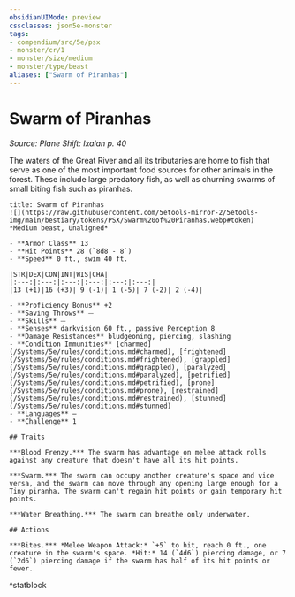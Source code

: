 ```yaml
---
obsidianUIMode: preview
cssclasses: json5e-monster
tags:
- compendium/src/5e/psx
- monster/cr/1
- monster/size/medium
- monster/type/beast
aliases: ["Swarm of Piranhas"]
---
```

# Swarm of Piranhas
*Source: Plane Shift: Ixalan p. 40*  

The waters of the Great River and all its tributaries are home to fish that serve as one of the most important food sources for other animals in the forest. These include large predatory fish, as well as churning swarms of small biting fish such as piranhas.

```ad-statblock
title: Swarm of Piranhas
![](https://raw.githubusercontent.com/5etools-mirror-2/5etools-img/main/bestiary/tokens/PSX/Swarm%20of%20Piranhas.webp#token)
*Medium beast, Unaligned*

- **Armor Class** 13
- **Hit Points** 28 (`8d8 - 8`)
- **Speed** 0 ft., swim 40 ft.

|STR|DEX|CON|INT|WIS|CHA|
|:---:|:---:|:---:|:---:|:---:|:---:|
|13 (+1)|16 (+3)| 9 (-1)| 1 (-5)| 7 (-2)| 2 (-4)|

- **Proficiency Bonus** +2
- **Saving Throws** ⏤
- **Skills** ⏤
- **Senses** darkvision 60 ft., passive Perception 8
- **Damage Resistances** bludgeoning, piercing, slashing
- **Condition Immunities** [charmed](/Systems/5e/rules/conditions.md#charmed), [frightened](/Systems/5e/rules/conditions.md#frightened), [grappled](/Systems/5e/rules/conditions.md#grappled), [paralyzed](/Systems/5e/rules/conditions.md#paralyzed), [petrified](/Systems/5e/rules/conditions.md#petrified), [prone](/Systems/5e/rules/conditions.md#prone), [restrained](/Systems/5e/rules/conditions.md#restrained), [stunned](/Systems/5e/rules/conditions.md#stunned)
- **Languages** —
- **Challenge** 1

## Traits

***Blood Frenzy.*** The swarm has advantage on melee attack rolls against any creature that doesn't have all its hit points.

***Swarm.*** The swarm can occupy another creature's space and vice versa, and the swarm can move through any opening large enough for a Tiny piranha. The swarm can't regain hit points or gain temporary hit points.

***Water Breathing.*** The swarm can breathe only underwater.

## Actions

***Bites.*** *Melee Weapon Attack:* `+5` to hit, reach 0 ft., one creature in the swarm's space. *Hit:* 14 (`4d6`) piercing damage, or 7 (`2d6`) piercing damage if the swarm has half of its hit points or fewer.
```
^statblock